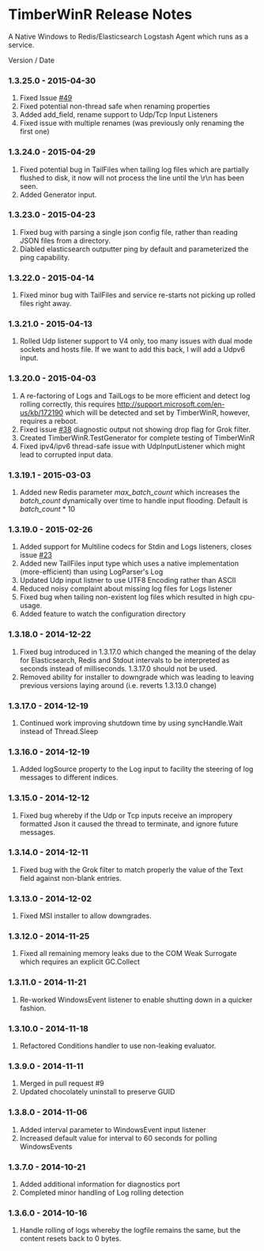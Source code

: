 ﻿TimberWinR Release Notes
==================================
A Native Windows to Redis/Elasticsearch Logstash Agent which runs as a service.

Version / Date
### 1.3.25.0 - 2015-04-30
1. Fixed Issue [#49](https://github.com/Cimpress-MCP/TimberWinR/issues/49)
2. Fixed potential non-thread safe when renaming properties
3. Added add_field, rename support to Udp/Tcp Input Listeners
4. Fixed issue with multiple renames (was previously only renaming the first one)

### 1.3.24.0 - 2015-04-29
1. Fixed potential bug in TailFiles when tailing log files which are partially flushed
   to disk, it now will not process the line until the \r\n has been seen.
2. Added Generator input.

### 1.3.23.0 - 2015-04-23
1. Fixed bug with parsing a single json config file, rather than reading
   JSON files from a directory.
2. Diabled elasticsearch outputter ping by default and parameterized the ping capability.

### 1.3.22.0 - 2015-04-14
1. Fixed minor bug with TailFiles and service re-starts not picking up
   rolled files right away.

### 1.3.21.0 - 2015-04-13
1. Rolled Udp listener support to V4 only, too many issues with dual mode sockets
   and hosts file.  If we want to add this back, I will add a Udpv6 input.

### 1.3.20.0 - 2015-04-03

1. A re-factoring of Logs and TailLogs to be more efficient and detect log rolling correctly,
   this requires http://support.microsoft.com/en-us/kb/172190 which will be detected and
   set by TimberWinR, however, requires a reboot.
2. Fixed issue [#38](https://github.com/Cimpress-MCP/TimberWinR/issues/38) diagnostic output not showing drop flag for Grok filter.
3. Created TimberWinR.TestGenerator for complete testing of TimberWinR
4. Fixed ipv4/ipv6 thread-safe issue with UdpInputListener which might lead to corrupted input data.

### 1.3.19.1 - 2015-03-03

1. Added new Redis parameter _max\_batch\_count_ which increases the _batch\_count_ dynamically over time 
   to handle input flooding.   Default is _batch\_count_ * 10 

### 1.3.19.0 - 2015-02-26

1. Added support for Multiline codecs for Stdin and Logs listeners, closes issue [#23](https://github.com/Cimpress-MCP/TimberWinR/issues/23)
2. Added new TailFiles input type which uses a native implementation (more-efficient) than using LogParser's Log
3. Updated Udp input listner to use UTF8 Encoding rather than ASCII
4. Reduced noisy complaint about missing log files for Logs listener
5. Fixed bug when tailing non-existent log files which resulted in high cpu-usage.
6. Added feature to watch the configuration directory

### 1.3.18.0 - 2014-12-22

1. Fixed bug introduced in 1.3.17.0 which changed the meaning of the delay for Elasticsearch, Redis and Stdout 
intervals to be interpreted as seconds instead of milliseconds.   1.3.17.0 should not be used.
2. Removed ability for installer to downgrade which was leading to leaving previous versions laying around (i.e. reverts 1.3.13.0 change)

### 1.3.17.0 - 2014-12-19

1. Continued work improving shutdown time by using syncHandle.Wait instead of Thread.Sleep

### 1.3.16.0 - 2014-12-19

1. Added logSource property to the Log input to facility the steering of log messages to different indices.

### 1.3.15.0 - 2014-12-12

1. Fixed bug whereby if the Udp or Tcp inputs receive an impropery formatted Json it caused the thread to terminate, and ignore
future messages.

### 1.3.14.0 - 2014-12-11

1. Fixed bug with the Grok filter to match properly the value of the Text field against non-blank entries.

### 1.3.13.0 - 2014-12-02

1. Fixed MSI installer to allow downgrades.

### 1.3.12.0 - 2014-11-25

1. Fixed all remaining memory leaks due to the COM Weak Surrogate which requires an explicit GC.Collect

### 1.3.11.0 - 2014-11-21

1. Re-worked WindowsEvent listener to enable shutting down in a quicker fashion.

### 1.3.10.0 - 2014-11-18

1. Refactored Conditions handler to use non-leaking evaluator.

### 1.3.9.0 - 2014-11-11

1. Merged in pull request #9
2. Updated chocolately uninstall to preserve GUID

### 1.3.8.0 - 2014-11-06

1. Added interval parameter to WindowsEvent input listener
2. Increased default value for interval to 60 seconds for polling WindowsEvents

### 1.3.7.0 - 2014-10-21

1. Added additional information for diagnostics port
2. Completed minor handling of Log rolling detection

### 1.3.6.0 - 2014-10-16

1. Handle rolling of logs whereby the logfile remains the same, but the content resets back to 0 bytes.
